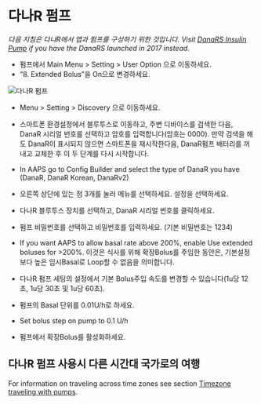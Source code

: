 # 다나R 펌프

*다음 지침은 다나R에서 앱과 펌프를 구성하기 위한 것입니다. Visit [DanaRS Insulin Pump](./DanaRS-Insulin-Pump.md) if you have the DanaRS launched in 2017 instead.*

* 펌프에서 Main Menu > Setting > User Option 으로 이동하세요.
* “8. Extended Bolus”을 On으로 변경하세요. 

![다나R 펌프](../images/danar1.png)

* Menu > Setting > Discovery 으로 이동하세요.
* 스마트폰 환경설정에서 블루투스로 이동하고, 주변 디바이스를 검색한 다음, DanaR 시리얼 번호를 선택하고 암호를 입력합니다(암호는 0000). 만약 검색을 해도 DanaR이 표시되지 않으면 스마트폰을 재시작한다음, DanaR펌프 배터리를 꺼내고 교체한 후 이 두 단계를 다시 시작합니다.

* In AAPS go to Config Builder and select the type of DanaR you have (DanaR, DanaR Korean, DanaRv2)

* 오른쪽 상단에 있는 점 3개를 눌러 메뉴를 선택하세요. 설정을 선택하세요.
* 다나R 블루투스 장치를 선택하고, DanaR 시리얼 번호를 클릭하세요.
* 펌프 비밀번호를 선택하고 비밀번호를 입력하세요. (기본 비밀번호는 1234)
* If you want AAPS to allow basal rate above 200%, enable Use extended boluses for >200%. 이것은 식사를 위해 확장Bolus를 주입한 동안은, 기본설정보다 높은 임시Basal로 Loop할 수 없음을 의미합니다.
* 다나R 펌프 세팅의 설정에서 기본 Bolus주입 속도를 변경할 수 있습니다(1u당 12초, 1u당 30초 및 1u당 60초).
* 펌프의 Basal 단위를 0.01U/h로 하세요.
* Set bolus step on pump to 0.1 U/h
* 펌프에서 확장Bolus를 활성화하세요.

## 다나R 펌프 사용시 다른 시간대 국가로의 여행

For information on traveling across time zones see section [Timezone traveling with pumps](#timezone-traveling-danarv2-danars).